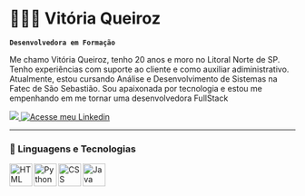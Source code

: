 # 👩🏽‍💻 Vitória Queiroz
**`Desenvolvedora em Formação`**

Me chamo Vitória Queiroz, tenho 20 anos e moro no Litoral Norte de SP. Tenho experiências com suporte ao cliente e como auxiliar adiministrativo. Atualmente, estou cursando Análise e Desenvolvimento de Sistemas na Fatec de São Sebastião. Sou apaixonada por tecnologia e estou me empenhando em me tornar uma desenvolvedora FullStack

<p align="left">
    <a href = "mailto:contato.vitoriaellen03@gmail.com">
        <img src="https://img.shields.io/badge/Gmail-D14836?style=for-the-badge&logo=gmail&logoColor=white" target="_blank">
        </a>
    <a href="https://www.linkedin.com/in/vitoria--oliveira/">
        <img alt="Acesse meu Linkedin" title="Acesse meu Linkedin" src="https://custom-icon-badges.demolab.com/badge/Linkedin-blue?style=for-the-badge&logo=mention&logoColor=white"/>
        </a>
   </p>

   ---
   ### 🤖 Linguagens e Tecnologias


<img 
    align="left"
    alt="HTML"
    title="HTML"
    width="40px"
    stile="padding-right: 10px;"
    src="https://cdn.jsdelivr.net/gh/devicons/devicon@latest/icons/html5/html5-original.svg"
/>  

<img 
    align="left"
    alt="Python"
    title="Python"
    width="40px"
    stile="padding-right: 10px;"
    src="https://cdn.jsdelivr.net/gh/devicons/devicon@latest/icons/python/python-original.svg"
/>  
        

<img 
    align="left"
    alt="CSS"
    title="CSS"
    width="40px"
    stile="padding-right: 10px;"
    src="https://cdn.jsdelivr.net/gh/devicons/devicon@latest/icons/css3/css3-original.svg"
/>  


<img 
    align="left"
    alt="Java"
    title="Java"
    width="40px"
    stile="padding-right: 10px;"
    src="https://cdn.jsdelivr.net/gh/devicons/devicon@latest/icons/java/java-original.svg"
/>
